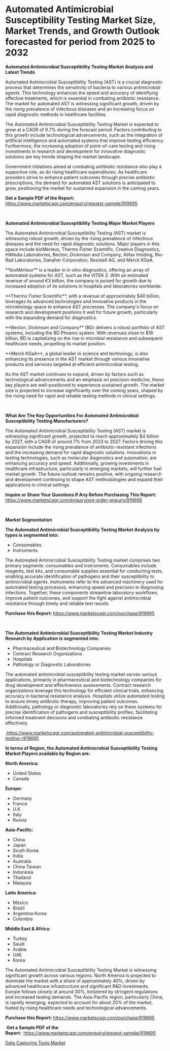 <p><h1>Automated Antimicrobial Susceptibility Testing Market Size, Market Trends, and Growth Outlook forecasted for period from 2025 to 2032</h1></p><p><strong>Automated Antimicrobial Susceptibility Testing Market Analysis and Latest Trends</strong></p>
<p><p>Automated Antimicrobial Susceptibility Testing (AST) is a crucial diagnostic process that determines the sensitivity of bacteria to various antimicrobial agents. This technology enhances the speed and accuracy of identifying effective treatments, which is essential in combating antibiotic resistance. The market for automated AST is witnessing significant growth, driven by the rising prevalence of infectious diseases and an increasing focus on rapid diagnostic methods in healthcare facilities.</p><p>The Automated Antimicrobial Susceptibility Testing Market is expected to grow at a CAGR of 9.7% during the forecast period. Factors contributing to this growth include technological advancements, such as the integration of artificial intelligence and automated systems that improve testing efficiency. Furthermore, the increasing adoption of point-of-care testing and rising investments in research and development for innovative diagnostic solutions are key trends shaping the market landscape.</p><p>Government initiatives aimed at combating antibiotic resistance also play a supportive role, as do rising healthcare expenditures. As healthcare providers strive to enhance patient outcomes through precise antibiotic prescriptions, the demand for automated AST solutions is anticipated to grow, positioning the market for sustained expansion in the coming years.</p></p>
<p><strong>Get a Sample PDF of the Report:&nbsp;</strong> <a href="https://www.marketscagr.com/enquiry/request-sample/919695?utm_campaign=2460&utm_medium=2&utm_source=Github&utm_content=ia&utm_term=07032025&utm_id=automated-antimicrobial-susceptibility-testing">https://www.marketscagr.com/enquiry/request-sample/919695</a></p>
<p>&nbsp;</p>
<p><strong>Automated Antimicrobial Susceptibility Testing Major Market Players</strong></p>
<p><p>The Automated Antimicrobial Susceptibility Testing (AST) market is witnessing robust growth, driven by the rising prevalence of infectious diseases and the need for rapid diagnostic solutions. Major players in this space include bioMérieux, Thermo Fisher Scientific, Creative Diagnostics, HiMedia Laboratories, Becton, Dickinson and Company, Alifax Holding, Bio-Rad Laboratories, Danaher Corporation, Resistell AG, and Merck KGaA.</p><p>**bioMérieux** is a leader in in vitro diagnostics, offering an array of automated systems for AST, such as the VITEK 2. With an estimated revenue of around €3 billion, the company is poised for growth due to increased adoption of its solutions in hospitals and laboratories worldwide.</p><p>**Thermo Fisher Scientific**, with a revenue of approximately $40 billion, leverages its advanced technologies and innovative products in the microbiology space to enhance AST processes. The company's focus on research and development positions it well for future growth, particularly with the expanding demand for diagnostics.</p><p>**Becton, Dickinson and Company** (BD) delivers a robust portfolio of AST systems, including the BD Phoenix system. With revenues close to $18 billion, BD is capitalizing on the rise in microbial resistance and subsequent healthcare needs, propelling its market position.</p><p>**Merck KGaA**, a global leader in science and technology, is also enhancing its presence in the AST market through various innovative products and services targeted at efficient antimicrobial testing.</p><p>As the AST market continues to expand, driven by factors such as technological advancements and an emphasis on precision medicine, these key players are well-positioned to experience sustained growth. The market size is projected to increase significantly over the coming years, shaped by the rising need for rapid and reliable testing methods in clinical settings.</p></p>
<p>&nbsp;</p>
<p><strong>What Are The Key Opportunities For Automated Antimicrobial Susceptibility Testing Manufacturers?</strong></p>
<p><p>The Automated Antimicrobial Susceptibility Testing (AST) market is witnessing significant growth, projected to reach approximately $4 billion by 2027, with a CAGR of around 7% from 2023 to 2027. Factors driving this expansion include the rising prevalence of antibiotic-resistant infections and the increasing demand for rapid diagnostic solutions. Innovations in testing technologies, such as molecular diagnostics and automation, are enhancing accuracy and speed. Additionally, growing investments in healthcare infrastructure, particularly in emerging markets, will further fuel market growth. The future outlook remains positive, with ongoing research and development continuing to shape AST methodologies and expand their applications in clinical settings.</p></p>
<p><strong>Inquire or Share Your Questions If Any Before Purchasing This Report:</strong> <a href="https://www.marketscagr.com/enquiry/pre-order-enquiry/919695?utm_campaign=2460&utm_medium=2&utm_source=Github&utm_content=ia&utm_term=07032025&utm_id=automated-antimicrobial-susceptibility-testing">https://www.marketscagr.com/enquiry/pre-order-enquiry/919695</a></p>
<p>&nbsp;</p>
<p><strong>Market Segmentation</strong></p>
<p><strong>The Automated Antimicrobial Susceptibility Testing Market Analysis by types is segmented into:</strong></p>
<p><ul><li>Consumables</li><li>Instruments</li></ul></p>
<p><p>The Automated Antimicrobial Susceptibility Testing market comprises two primary segments: consumables and instruments. Consumables include reagents, test kits, and consumable supplies essential for conducting tests, enabling accurate identification of pathogens and their susceptibility to antimicrobial agents. Instruments refer to the advanced machinery used for automated testing processes, enhancing speed and precision in diagnosing infections. Together, these components streamline laboratory workflows, improve patient outcomes, and support the fight against antimicrobial resistance through timely and reliable test results.</p></p>
<p><strong>Purchase this Report:&nbsp;</strong><a href="https://www.marketscagr.com/purchase/919695?utm_campaign=2460&utm_medium=2&utm_source=Github&utm_content=ia&utm_term=07032025&utm_id=automated-antimicrobial-susceptibility-testing">https://www.marketscagr.com/purchase/919695</a></p>
<p>&nbsp;</p>
<p><strong>The Automated Antimicrobial Susceptibility Testing Market Industry Research by Application is segmented into:</strong></p>
<p><ul><li>Pharmaceutical and Biotechnology Companies</li><li>Contract Research Organizations</li><li>Hospitals</li><li>Pathology or Diagnostic Laboratories</li></ul></p>
<p><p>The automated antimicrobial susceptibility testing market serves various applications, primarily in pharmaceutical and biotechnology companies for drug development and effectiveness assessments. Contract research organizations leverage this technology for efficient clinical trials, enhancing accuracy in bacterial resistance analysis. Hospitals utilize automated testing to ensure timely antibiotic therapy, improving patient outcomes. Additionally, pathology or diagnostic laboratories rely on these systems for precise identification of pathogens and susceptibility profiles, facilitating informed treatment decisions and combating antibiotic resistance effectively.</p></p>
<p><a href="https://www.marketscagr.com/automated-antimicrobial-susceptibility-testing-r919695?utm_campaign=2460&utm_medium=2&utm_source=Github&utm_content=ia&utm_term=07032025&utm_id=automated-antimicrobial-susceptibility-testing">&nbsp;https://www.marketscagr.com/automated-antimicrobial-susceptibility-testing-r919695</a></p>
<p><strong>In terms of Region, the Automated Antimicrobial Susceptibility Testing Market Players available by Region are:</strong></p>
<p>
    <p> <strong> North America: </strong>
        <ul>
            <li>United States</li>
            <li>Canada</li>
        </ul>
        </p> 
    <p> <strong> Europe: </strong>
        <ul>
            <li>Germany</li>
            <li>France</li>
            <li>U.K.</li>
            <li>Italy</li>
            <li>Russia</li>
        </ul>
        </p> 
    <p> <strong> Asia-Pacific: </strong>
        <ul>
            <li>China</li>
            <li>Japan</li>
            <li>South Korea</li>
            <li>India</li>
            <li>Australia</li>
            <li>China Taiwan</li>
            <li>Indonesia</li>
            <li>Thailand</li>
            <li>Malaysia</li>
        </ul>
        </p> 
    <p> <strong> Latin America: </strong>
        <ul>
            <li>Mexico</li>
            <li>Brazil</li>
            <li>Argentina Korea</li>
            <li>Colombia</li>
        </ul>
        </p> 
    <p> <strong> Middle East & Africa: </strong>
        <ul>
            <li>Turkey</li>
            <li>Saudi</li>
            <li>Arabia</li>
            <li>UAE</li>
            <li>Korea</li>
        </ul>
    </p>
    </p>
<p><p>The Automated Antimicrobial Susceptibility Testing Market is witnessing significant growth across various regions. North America is projected to dominate the market with a share of approximately 40%, driven by advanced healthcare infrastructure and significant R&D investments. Europe follows closely at around 30%, bolstered by stringent regulations and increased testing demands. The Asia-Pacific region, particularly China, is rapidly emerging, expected to account for about 20% of the market, fueled by rising healthcare needs and technological advancements.</p></p>
<p><strong>Purchase this Report: </strong><a href="https://www.marketscagr.com/purchase/919695?utm_campaign=2460&utm_medium=2&utm_source=Github&utm_content=ia&utm_term=07032025&utm_id=automated-antimicrobial-susceptibility-testing">https://www.marketscagr.com/purchase/919695</a></p>
<p>&nbsp;<strong>Get a Sample PDF of the Report:&nbsp;&nbsp;</strong><a href="https://www.marketscagr.com/enquiry/request-sample/919695?utm_campaign=2460&utm_medium=2&utm_source=Github&utm_content=ia&utm_term=07032025&utm_id=automated-antimicrobial-susceptibility-testing">https://www.marketscagr.com/enquiry/request-sample/919695</a></p>
<p><strong></strong></p>
<p><p><a href="https://github.com/abbislposival/Market-Research-Report-List-1/blob/main/data-capturing-tools-market.md?utm_campaign=2460&utm_medium=2&utm_source=Github&utm_content=ia&utm_term=07032025&utm_id=automated-antimicrobial-susceptibility-testing">Data Capturing Tools Market</a></p></p>